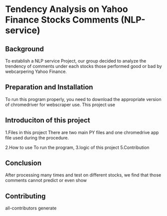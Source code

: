 # Tendency Analysis on Yahoo Finance Stocks Comments (NLP-service)
## Background
To establish a NLP service Project, our group decided to analyze the trendency of comments under each stocks those performed good or bad by webcarpering Yahoo Finance. 

## Preparation and Installation
To run this program properly, you need to download the appropriate version of chromedriver for webscraper use.
This project use 


## Introduciton of this project
1.Files in this project
There are two main PY files and one chromedrive app file used during the procedure.

2.How to use
To run the program, 
3.logic of this project
5.Contribution







## Conclusion
After processing many times and test on different stocks, we find that those comments cannot predict or even show  

## Contributing 
<!-- ALL-CONTRIBUTORS-LIST: START - Do not remove or modify this section -->
<!-- ALL-CONTRIBUTORS-LIST:END -->
all-contributors generate
